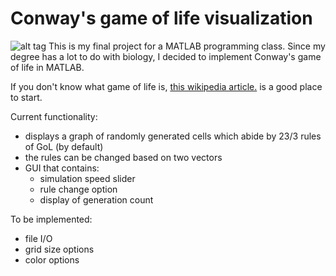 # Conway's game of life visualization
![alt tag](http://www.texample.net/media/tikz/examples/PNG/glider.png)
This is my final project for a MATLAB programming class.
Since my degree has a lot to do with biology, I decided to implement Conway's game of life in MATLAB.

If you don't know what game of life is, [this wikipedia article.](https://en.wikipedia.org/wiki/Conway's_Game_of_Life.) is a good place to start.
 
Current functionality:
 + displays a graph of randomly generated cells which abide by 23/3 rules of GoL (by default)
 + the rules can be changed based on two vectors
 + GUI that contains:
   + simulation speed slider
   + rule change option
    + display of generation count

To be implemented:
   + file I/O
   + grid size options
   + color options
